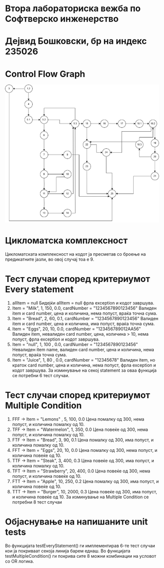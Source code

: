 ﻿# Втора лабораториска вежба по Софтверско инженерство
# Дејвид Бошковски, бр на индекс 235026
# Control Flow Graph
  ![CFG](images/SILab2_CFG.png)
# Цикломатска комплексност
  Цикломатската комплексност на кодот ја пресметав со броење на предикатните јазли, во овој случај тоа е 9.
# Тест случаи според критериумот Every statement
  1. allItem = null
     Бидејќи allItem = null фрла exception и кодот завршува.
  2. Item = "Milk", 1, 150, 0.0, cardNumber = "1234567890123456"
     Валиден item и card number, цена и количина, нема попуст, враќа точна сума. 
  3. Item = "Bread", 2, 60, 0.1, cardNumber = "1234567890123456"
     Валиден item и card number, цена и количина, има попуст, враќа точна сума.
  4. Item = "Eggs", 20, 10, 0.0, cardNumber = "123456789012AA56"
     Валиден item, невалиден card number, цена, количина > 10, нема попуст, фрла exception и кодот завршува.
  5. Item = "null", 1, 100 , 0.0, cardNumber = "1234567890123456"
     Невалиден item name, валиден card number, цена и количина, нема попуст, враќа точна сума.
  6. Item = "Juice", 1, 80 , 0.0, cardNumber = "12345678"
     Валиден item, но краток card number, цена и количина, нема попуст, фрла exception и кодот завршува.
  За изминување на секој statement за оваа функција се потребни 6 тест случаи.
# Тест случаи според критериумот Multiple Condition
  1. FFF -> Item = "Lemons" , 5, 100, 0.0
     Цена помалку од 300, нема попуст, и количина помалку од 10.
  2. TFF -> Item = "Watermelon", 1, 350, 0.0
     Цена повеќе од 300, нема попуст, и количина помалку од 10.
  3. FTF -> Item = "Bread", 3, 90, 0.1
     Цена помалку од 300, има попуст, и количина помалку од 10.
  4. FFT -> Item = "Eggs", 20, 10, 0.0
     Цена помалку од 300, нема попуст, и количина повеќе од 10.
  5. TTF -> Item = "Steak", 3, 400, 0.3
     Цена повеќе од 300, има попуст, и количина помалку од 10.
  6. TFT -> Item = "Strawberry", 20, 400, 0.0
     Цена повеќе од 300, нема попуст, и количина повеќе од 10.
  7. FTT -> Item = "Apple", 10, 250, 0.2
     Цена помалку од 300, има попуст, и количина повеќе од 10.
  8. TTT -> Item = "Burger", 10, 2000, 0.3
     Цена повеќе од 300, има попуст, и количина повеќе од 10.
  За изминување на Multiple Condition се потребни 8 тест случаи
# Објаснување на напишаните unit tests
  Во функцијата testEveryStatement() ги имплементирав 6-те тест случаи кои ја покриваат 
  секоја линија барем еднаш.
  Во функцијата testMultipleCondition() ги покрива сите 8 можни комбинации на условот со OR 
  логика.
